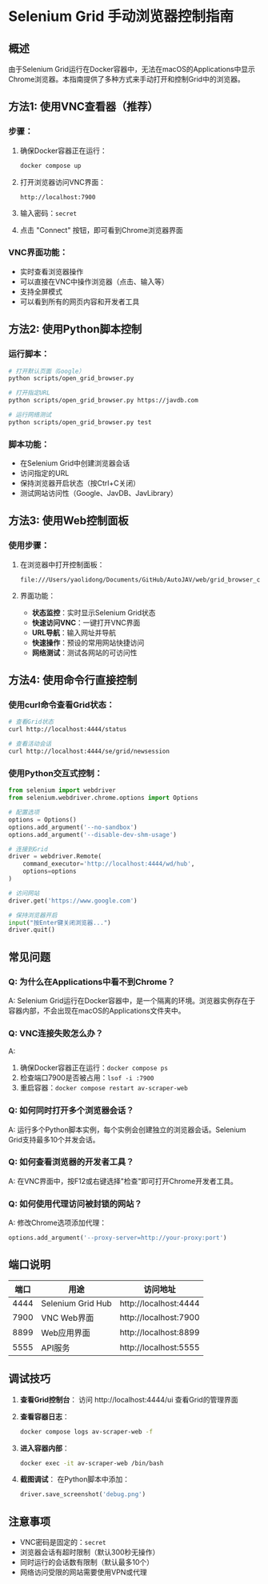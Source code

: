 # Selenium Grid 手动浏览器控制指南

## 概述
由于Selenium Grid运行在Docker容器中，无法在macOS的Applications中显示Chrome浏览器。本指南提供了多种方式来手动打开和控制Grid中的浏览器。

## 方法1: 使用VNC查看器（推荐）

### 步骤：
1. 确保Docker容器正在运行：
   ```bash
   docker compose up
   ```

2. 打开浏览器访问VNC界面：
   ```
   http://localhost:7900
   ```

3. 输入密码：`secret`

4. 点击 "Connect" 按钮，即可看到Chrome浏览器界面

### VNC界面功能：
- 实时查看浏览器操作
- 可以直接在VNC中操作浏览器（点击、输入等）
- 支持全屏模式
- 可以看到所有的网页内容和开发者工具

## 方法2: 使用Python脚本控制

### 运行脚本：
```bash
# 打开默认页面（Google）
python scripts/open_grid_browser.py

# 打开指定URL
python scripts/open_grid_browser.py https://javdb.com

# 运行网络测试
python scripts/open_grid_browser.py test
```

### 脚本功能：
- 在Selenium Grid中创建浏览器会话
- 访问指定的URL
- 保持浏览器开启状态（按Ctrl+C关闭）
- 测试网站访问性（Google、JavDB、JavLibrary）

## 方法3: 使用Web控制面板

### 使用步骤：
1. 在浏览器中打开控制面板：
   ```
   file:///Users/yaolidong/Documents/GitHub/AutoJAV/web/grid_browser_control.html
   ```

2. 界面功能：
   - **状态监控**：实时显示Selenium Grid状态
   - **快速访问VNC**：一键打开VNC界面
   - **URL导航**：输入网址并导航
   - **快速操作**：预设的常用网站快捷访问
   - **网络测试**：测试各网站的可访问性

## 方法4: 使用命令行直接控制

### 使用curl命令查看Grid状态：
```bash
# 查看Grid状态
curl http://localhost:4444/status

# 查看活动会话
curl http://localhost:4444/se/grid/newsession
```

### 使用Python交互式控制：
```python
from selenium import webdriver
from selenium.webdriver.chrome.options import Options

# 配置选项
options = Options()
options.add_argument('--no-sandbox')
options.add_argument('--disable-dev-shm-usage')

# 连接到Grid
driver = webdriver.Remote(
    command_executor='http://localhost:4444/wd/hub',
    options=options
)

# 访问网站
driver.get('https://www.google.com')

# 保持浏览器开启
input("按Enter键关闭浏览器...")
driver.quit()
```

## 常见问题

### Q: 为什么在Applications中看不到Chrome？
A: Selenium Grid运行在Docker容器中，是一个隔离的环境。浏览器实例存在于容器内部，不会出现在macOS的Applications文件夹中。

### Q: VNC连接失败怎么办？
A: 
1. 确保Docker容器正在运行：`docker compose ps`
2. 检查端口7900是否被占用：`lsof -i :7900`
3. 重启容器：`docker compose restart av-scraper-web`

### Q: 如何同时打开多个浏览器会话？
A: 运行多个Python脚本实例，每个实例会创建独立的浏览器会话。Selenium Grid支持最多10个并发会话。

### Q: 如何查看浏览器的开发者工具？
A: 在VNC界面中，按F12或右键选择"检查"即可打开Chrome开发者工具。

### Q: 如何使用代理访问被封锁的网站？
A: 修改Chrome选项添加代理：
```python
options.add_argument('--proxy-server=http://your-proxy:port')
```

## 端口说明

| 端口 | 用途 | 访问地址 |
|------|------|----------|
| 4444 | Selenium Grid Hub | http://localhost:4444 |
| 7900 | VNC Web界面 | http://localhost:7900 |
| 8899 | Web应用界面 | http://localhost:8899 |
| 5555 | API服务 | http://localhost:5555 |

## 调试技巧

1. **查看Grid控制台**：
   访问 http://localhost:4444/ui 查看Grid的管理界面

2. **查看容器日志**：
   ```bash
   docker compose logs av-scraper-web -f
   ```

3. **进入容器内部**：
   ```bash
   docker exec -it av-scraper-web /bin/bash
   ```

4. **截图调试**：
   在Python脚本中添加：
   ```python
   driver.save_screenshot('debug.png')
   ```

## 注意事项

- VNC密码是固定的：`secret`
- 浏览器会话有超时限制（默认300秒无操作）
- 同时运行的会话数有限制（默认最多10个）
- 网络访问受限的网站需要使用VPN或代理